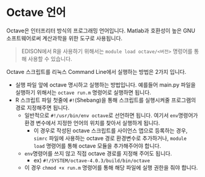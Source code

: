 # Octave 언어
Octave은 인터프리터 방식의 프로그래밍 언어입니다. Matlab과 호환성이 높은 GNU 소프트웨어로써 계산과학을 위한 도구로 사용됩니다.

> EDISON에서 R을 사용하기 위해서는 ```module load octave/<버전>``` 명렁어를 통해 사용할 수 있습니다.

Octave 스크립트를 리눅스 Command Line에서 실행하는 방법은 2가지 입니다.
- 실행 파일 앞에 octave 명시하고 실행하는 방법입니다. 예를들어 main.py 파일을 실행하기 위해서는 ```octave run.m``` 명령어로 실행하면 됩니다.
- R 스크립트 파일 첫줄에 ```#!```(Shebang)을 통해 스크립트를 실행시켜줄 프로그램의 경로 지정해주면 됩니다.
  - 일반적으로 ```#!/usr/bin/env octave```로 선언하면 됩니다. 여기서 ```env```명령어가 환경 변수에서 지정한 언어의 위치를 찾아서 실행하게 됩니다.
    - 이 경우로 작성된 octave 스크립트를 사이언스 앱으로 등록하는 경우, ```simrc``` 파일에 사용하는 octave 경로 환경변수로 추가하거나, ```module load``` 명령어를 통해 octave 모듈을 추가해주어야 합니다.
  - ```env```명령어를 쓰지 않고 직접 octave 경로를 지정해 주어도 됩니다.
    - ex) ```#!/SYSTEM/octave-4.0.3/build/bin/octave```
  - 이 경우 ```chmod +x run.m``` 명령어를 통해 해당 파일에 실행 권한을 줘야 합니다.

